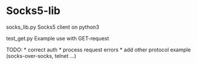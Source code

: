 # Socks5-lib

socks_lib.py
    Socks5 client on python3

test_get.py
    Example use with GET-request

TODO:
    * correct auth
     * process request errors
      * add other protocol example (socks-over-socks, telnet ...)
